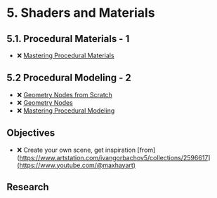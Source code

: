 # 5. Shaders and Materials

## 5.1. Procedural Materials - 1

- ❌ [Mastering Procedural Materials](https://www.youtube.com/playlist?list=PLeb33PCuqDdeS_vcgnhI6AlrJyGZEIu0C)

## 5.2 Procedural Modeling - 2

- ❌ [Geometry Nodes from Scratch](https://studio.blender.org/training/geometry-nodes-from-scratch/)
- ❌ [Geometry Nodes](https://www.youtube.com/playlist?list=PLnqmLZKRm5CZmfLUZiN-fVdcpgUtgdUnp)
- ❌ [Mastering Procedural Modeling](https://www.youtube.com/playlist?list=PLeb33PCuqDdfmHsZMXGmMTZKt92_nCMr8)

## Objectives
- ❌ Create your own scene, get inspiration [from](https://www.artstation.com/ivangorbachov5/collections/2596617](https://www.youtube.com/@maxhayart)

<!-- - 2.1. ❌ 6 different color schemas -->

## Research

<!-- - ❌ Tool for color schema analyzes -->
